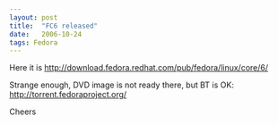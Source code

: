 ```yaml
---
layout: post
title:  "FC6 released"
date:   2006-10-24
tags: Fedora
---
```

Here it is
    http://download.fedora.redhat.com/pub/fedora/linux/core/6/

Strange enough, DVD image is not ready there, but BT is OK:
    http://torrent.fedoraproject.org/

Cheers
